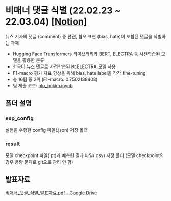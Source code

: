 # 비매너 댓글 식별 (22.02.23 ~ 22.03.04) [[Notion]](https://salty-reward-0b7.notion.site/85585d4e42ab41e9b9ff8737b8662d8f)
뉴스 기사의 댓글 (comment) 중 편견, 혐오 표현 (bias, hate)이 포함된 댓글을 식별하는 과제
- Hugging Face Transformers 라이브러리와 BERT, ELECTRA 등 사전학습된 모델을 활용한 분류
- 한국어 뉴스 댓글로 사전학습된 KcELECTRA 모델 사용
- F1-macro 평가 지표 향상을 위해 bias, hate label을 각각  fine-tuning
- 총 16팀 중 2위 (F1-macro: 0.7502138408)
- 팀 제출 코드: [nlp_jmkim.ipynb](https://github.com/jmkim0/yd_aiconnect/blob/main/2-Team_Competition/3-comment_bias_hate/nlp_jmkim.ipynb)
## 폴더 설명
### exp_config
실험을 수행한 config 파일(.json) 저장 폴더
### result
모델 checkpoint 파일(.pt)과 예측한 결과 파일(.csv) 저장 폴더 (모델 checkpoint의 경우 용량 문제로 git으로 관리 안 함)

## 발표자료
[비매너_댓글_식별_발표자료.pdf - Google Drive](https://drive.google.com/file/d/1oY1wmabIF9Ldpllqxy8yuyXiNFXNIavF/view?usp=sharing)